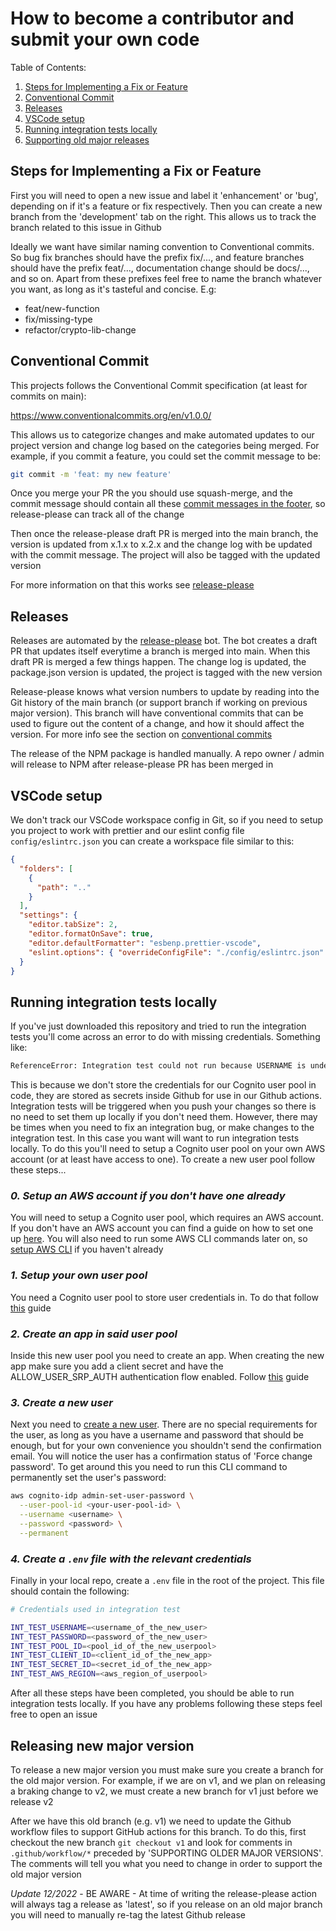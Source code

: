 # How to become a contributor and submit your own code

Table of Contents:

1. [Steps for Implementing a Fix or Feature](#steps-for-implementing-a-fix-or-feature)
2. [Conventional Commit](#conventional-commit)
3. [Releases](#releases)
4. [VSCode setup](#vscode-setup)
5. [Running integration tests locally](#running-integration-tests-locally)
6. [Supporting old major releases](#supporting-old-major-releases)

## Steps for Implementing a Fix or Feature

First you will need to open a new issue and label it 'enhancement' or 'bug', depending on if it's a feature or fix respectively. Then you can create a new branch from the 'development' tab on the right. This allows us to track the branch related to this issue in Github

Ideally we want have similar naming convention to Conventional commits. So bug fix branches should have the prefix fix/..., and feature branches should have the prefix feat/..., documentation change should be docs/..., and so on. Apart from these prefixes feel free to name the branch whatever you want, as long as it's tasteful and concise. E.g:

- feat/new-function
- fix/missing-type
- refactor/crypto-lib-change

## Conventional Commit

This projects follows the Conventional Commit specification (at least for commits on main):

https://www.conventionalcommits.org/en/v1.0.0/

This allows us to categorize changes and make automated updates to our project version and change log based on the categories being merged. For example, if you commit a feature, you could set the commit message to be:

```sh
git commit -m 'feat: my new feature'
```

Once you merge your PR the you should use squash-merge, and the commit message should contain all these [commit messages in the footer](https://github.com/googleapis/release-please#what-if-my-pr-contains-multiple-fixes-or-features), so release-please can track all of the change

Then once the release-please draft PR is merged into the main branch, the version is updated from x.1.x to x.2.x and the change log with be updated with the commit message. The project will also be tagged with the updated version

For more information on that this works see [release-please](https://github.com/googleapis/release-please)

## Releases

Releases are automated by the [release-please](https://github.com/googleapis/release-please) bot. The bot creates a draft PR that updates itself everytime a branch is merged into main. When this draft PR is merged a few things happen. The change log is updated, the package.json version is updated, the project is tagged with the new version

Release-please knows what version numbers to update by reading into the Git history of the main branch (or support branch if working on previous major version). This branch will have conventional commits that can be used to figure out the content of a change, and how it should affect the version. For more info see the section on [conventional commits](#conventional-commit)

The release of the NPM package is handled manually. A repo owner / admin will release to NPM after release-please PR has been merged in

## VSCode setup

We don't track our VSCode workspace config in Git, so if you need to setup you project to work with prettier and our eslint config file `config/eslintrc.json` you can create a workspace file similar to this:

```json
{
  "folders": [
    {
      "path": ".."
    }
  ],
  "settings": {
    "editor.tabSize": 2,
    "editor.formatOnSave": true,
    "editor.defaultFormatter": "esbenp.prettier-vscode",
    "eslint.options": { "overrideConfigFile": "./config/eslintrc.json" }
  }
}
```

## Running integration tests locally

If you've just downloaded this repository and tried to run the integration tests you'll come across an error to do with missing credentials. Something like:

```sh
ReferenceError: Integration test could not run because USERNAME is undefined or empty
```

This is because we don't store the credentials for our Cognito user pool in code, they are stored as secrets inside Github for use in our Github actions. Integration tests will be triggered when you push your changes so there is no need to set them up locally if you don't need them. However, there may be times when you need to fix an integration bug, or make changes to the integration test. In this case you want will want to run integration tests locally. To do this you'll need to setup a Cognito user pool on your own AWS account (or at least have access to one). To create a new user pool follow these steps...

### _0. Setup an AWS account if you don't have one already_

You will need to setup a Cognito user pool, which requires an AWS account. If you don't have an AWS account you can find a guide on how to set one up [here](https://docs.aws.amazon.com/accounts/latest/reference/manage-acct-creating.html). You will also need to run some AWS CLI commands later on, so [setup AWS CLI](https://docs.aws.amazon.com/cli/latest/userguide/cli-chap-configure.html) if you haven't already

### _1. Setup your own user pool_

You need a Cognito user pool to store user credentials in. To do that follow [this](https://docs.aws.amazon.com/cognito/latest/developerguide/tutorial-create-user-pool.html) guide

### _2. Create an app in said user pool_

Inside this new user pool you need to create an app. When creating the new app make sure you add a client secret and have the ALLOW_USER_SRP_AUTH authentication flow enabled. Follow [this](https://docs.aws.amazon.com/cognito/latest/developerguide/user-pool-settings-client-apps.html) guide

### _3. Create a new user_

Next you need to [create a new user](https://docs.aws.amazon.com/cognito/latest/developerguide/how-to-create-user-accounts.html). There are no special requirements for the user, as long as you have a username and password that should be enough, but for your own convenience you shouldn't send the confirmation email. You will notice the user has a confirmation status of 'Force change password'. To get around this you need to run this CLI command to permanently set the user's password:

```sh
aws cognito-idp admin-set-user-password \
  --user-pool-id <your-user-pool-id> \
  --username <username> \
  --password <password> \
  --permanent
```

### _4. Create a `.env` file with the relevant credentials_

Finally in your local repo, create a `.env` file in the root of the project. This file should contain the following:

```sh
# Credentials used in integration test

INT_TEST_USERNAME=<username_of_the_new_user>
INT_TEST_PASSWORD=<password_of_the_new_user>
INT_TEST_POOL_ID=<pool_id_of_the_new_userpool>
INT_TEST_CLIENT_ID=<client_id_of_the_new_app>
INT_TEST_SECRET_ID=<secret_id_of_the_new_app>
INT_TEST_AWS_REGION=<aws_region_of_userpool>
```

After all these steps have been completed, you should be able to run integration tests locally. If you have any problems following these steps feel free to open an issue

## Releasing new major version

To release a new major version you must make sure you create a branch for the old major version. For example, if we are on v1, and we plan on releasing a braking change to v2, we must create a new branch for v1 just before we release v2

After we have this old branch (e.g. v1) we need to update the Github workflow files to support GitHub actions for this branch. To do this, first checkout the new branch `git checkout v1` and look for comments in `.github/workflow/*` preceded by 'SUPPORTING OLDER MAJOR VERSIONS'. The comments will tell you what you need to change in order to support the old major version

_Update 12/2022_ - BE AWARE - At time of writing the release-please action will always tag a release as 'latest', so if you release on an old major branch you will need to manually re-tag the latest Github release
